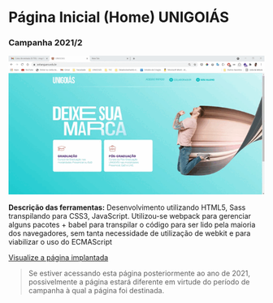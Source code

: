 # Página Inicial (Home) UNIGOIÁS
### Campanha 2021/2

![Home](home-2021-2.gif)

__Descrição das ferramentas:__
Desenvolvimento utilizando HTML5, Sass transpilando para CSS3, JavaScript. Utilizou-se webpack 
para gerenciar alguns pacotes + babel para transpilar o código para ser lido pela maioria dos 
navegadores, sem tanta necessidade de utilização de webkit e para viabilizar o uso do ECMAScript


[Visualize a página implantada](https://anhanguera.edu.br/)
> Se estiver acessando esta página posteriormente ao ano de 2021, possivelmente a página estará diferente
> em virtude do período de campanha à qual a página foi destinada.


